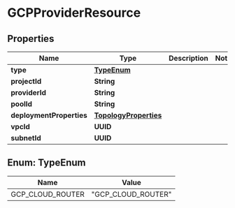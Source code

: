 

# GCPProviderResource


## Properties

| Name | Type | Description | Notes |
|------------ | ------------- | ------------- | -------------|
|**type** | [**TypeEnum**](#TypeEnum) |  |  |
|**projectId** | **String** |  |  |
|**providerId** | **String** |  |  |
|**poolId** | **String** |  |  |
|**deploymentProperties** | [**TopologyProperties**](TopologyProperties.md) |  |  |
|**vpcId** | **UUID** |  |  |
|**subnetId** | **UUID** |  |  |



## Enum: TypeEnum

| Name | Value |
|---- | -----|
| GCP_CLOUD_ROUTER | &quot;GCP_CLOUD_ROUTER&quot; |



